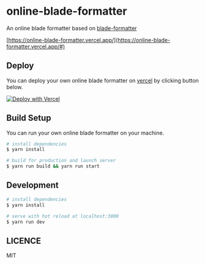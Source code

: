 # online-blade-formatter

An online blade formatter based on [blade-formatter](https://github.com/shufo/blade-formatter)

[https://online-blade-formatter.vercel.app/](https://online-blade-formatter.vercel.app/#)

## Deploy

You can deploy your own online blade formatter on [vercel](https://vercel.com/) by clicking button below.

[![Deploy with Vercel](https://vercel.com/button)](https://vercel.com/new/git/external?repository-url=https%3A%2F%2Fgithub.com%2Fshufo%2Fonline-blade-formatter)

## Build Setup

You can run your own online blade formatter on your machine.

```bash
# install dependencies
$ yarn install

# build for production and launch server
$ yarn run build && yarn run start
```

## Development

```bash
# install dependencies
$ yarn install

# serve with hot reload at localhost:3000
$ yarn run dev
```

## LICENCE

MIT
